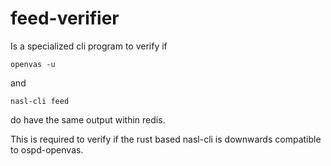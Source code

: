 # feed-verifier

Is a specialized cli program to verify if 

```
openvas -u
```

and 

```
nasl-cli feed
```

do have the same output within redis.

This is required to verify if the rust based nasl-cli is downwards compatible to ospd-openvas.


